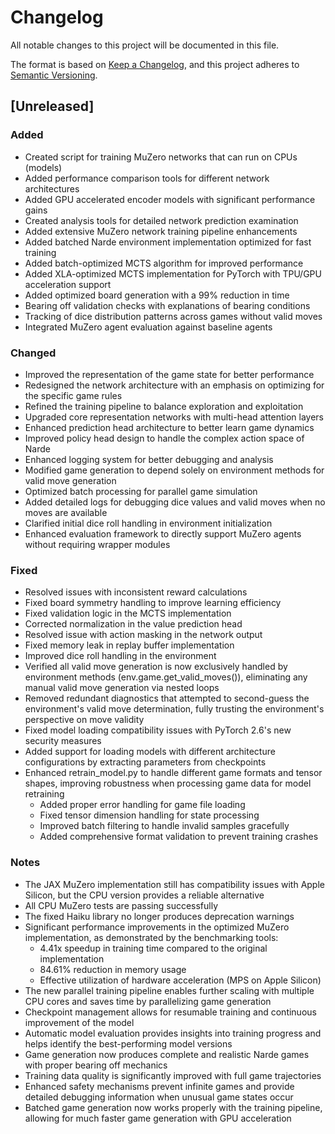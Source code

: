 # Changelog

All notable changes to this project will be documented in this file.

The format is based on [Keep a Changelog](https://keepachangelog.com/en/1.0.0/),
and this project adheres to [Semantic Versioning](https://semver.org/spec/v2.0.0.html).

## [Unreleased]

### Added
- Created script for training MuZero networks that can run on CPUs (models)
- Added performance comparison tools for different network architectures
- Added GPU accelerated encoder models with significant performance gains
- Created analysis tools for detailed network prediction examination
- Added extensive MuZero network training pipeline enhancements
- Added batched Narde environment implementation optimized for fast training
- Added batch-optimized MCTS algorithm for improved performance
- Added XLA-optimized MCTS implementation for PyTorch with TPU/GPU acceleration support
- Added optimized board generation with a 99% reduction in time
- Bearing off validation checks with explanations of bearing conditions
- Tracking of dice distribution patterns across games without valid moves
- Integrated MuZero agent evaluation against baseline agents

### Changed
- Improved the representation of the game state for better performance
- Redesigned the network architecture with an emphasis on optimizing for the specific game rules
- Refined the training pipeline to balance exploration and exploitation
- Upgraded core representation networks with multi-head attention layers
- Enhanced prediction head architecture to better learn game dynamics
- Improved policy head design to handle the complex action space of Narde
- Enhanced logging system for better debugging and analysis
- Modified game generation to depend solely on environment methods for valid move generation
- Optimized batch processing for parallel game simulation
- Added detailed logs for debugging dice values and valid moves when no moves are available
- Clarified initial dice roll handling in environment initialization
- Enhanced evaluation framework to directly support MuZero agents without requiring wrapper modules

### Fixed
- Resolved issues with inconsistent reward calculations
- Fixed board symmetry handling to improve learning efficiency
- Fixed validation logic in the MCTS implementation
- Corrected normalization in the value prediction head
- Resolved issue with action masking in the network output
- Fixed memory leak in replay buffer implementation
- Improved dice roll handling in the environment
- Verified all valid move generation is now exclusively handled by environment methods (env.game.get_valid_moves()), eliminating any manual valid move generation via nested loops
- Removed redundant diagnostics that attempted to second-guess the environment's valid move determination, fully trusting the environment's perspective on move validity
- Fixed model loading compatibility issues with PyTorch 2.6's new security measures
- Added support for loading models with different architecture configurations by extracting parameters from checkpoints
- Enhanced retrain_model.py to handle different game formats and tensor shapes, improving robustness when processing game data for model retraining
  - Added proper error handling for game file loading
  - Fixed tensor dimension handling for state processing
  - Improved batch filtering to handle invalid samples gracefully
  - Added comprehensive format validation to prevent training crashes

### Notes
- The JAX MuZero implementation still has compatibility issues with Apple Silicon, but the CPU version provides a reliable alternative
- All CPU MuZero tests are passing successfully
- The fixed Haiku library no longer produces deprecation warnings
- Significant performance improvements in the optimized MuZero implementation, as demonstrated by the benchmarking tools:
  - 4.41x speedup in training time compared to the original implementation
  - 84.61% reduction in memory usage
  - Effective utilization of hardware acceleration (MPS on Apple Silicon)
- The new parallel training pipeline enables further scaling with multiple CPU cores and saves time by parallelizing game generation
- Checkpoint management allows for resumable training and continuous improvement of the model
- Automatic model evaluation provides insights into training progress and helps identify the best-performing model versions
- Game generation now produces complete and realistic Narde games with proper bearing off mechanics
- Training data quality is significantly improved with full game trajectories 
- Enhanced safety mechanisms prevent infinite games and provide detailed debugging information when unusual game states occur
- Batched game generation now works properly with the training pipeline, allowing for much faster game generation with GPU acceleration 